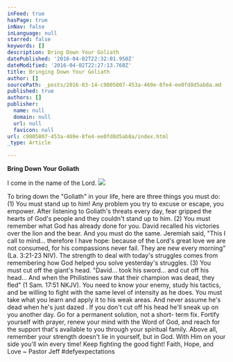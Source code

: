 ```yaml
---
inFeed: true
hasPage: true
inNav: false
inLanguage: null
starred: false
keywords: []
description: Bring Down Your Goliath
datePublished: '2016-04-02T22:32:01.950Z'
dateModified: '2016-04-02T22:27:13.768Z'
title: Bringing Down Your Goliath
author: []
sourcePath: _posts/2016-03-14-c9805807-453a-469e-8fe4-ee0fd8d5ab8a.md
published: true
authors: []
publisher:
  name: null
  domain: null
  url: null
  favicon: null
url: c9805807-453a-469e-8fe4-ee0fd8d5ab8a/index.html
_type: Article

---
```

**Bring Down Your Goliath**

I come in the name of the Lord.
![](https://the-grid-user-content.s3-us-west-2.amazonaws.com/efb63ef8-b225-403e-b7ff-30ef8605f340.jpg)

To bring down the "Goliath" in your life, here are three things you must do: (1) You must stand up to him! Any problem you try to excuse or escape, you empower. After listening to Goliath's threats every day, fear gripped the hearts of God's people and they couldn't stand up to him. (2) You must remember what God has already done for you. David recalled his victories over the lion and the bear. And you must do the same. Jeremiah said, "This I call to mind... therefore I have hope: because of the Lord's great love we are not consumed, for his compassions never fail. They are new every morning" (La. 3:21-23 NIV). The strength to deal with today's struggles comes from remembering how God helped you solve yesterday's struggles. (3) You must cut off the giant's head. "David... took his sword... and cut off his head... And when the Philistines saw that their champion was dead, they fled" (1 Sam. 17:51 NKJV). You need to know your enemy, study his tactics, and be willing to fight with the same level of intensity as he does. You must take what you learn and apply it to his weak areas. And never assume he's dead when he's just dazed . If you don't cut off his head he'll sneak up on you another day. Go for a permanent solution, not a short- term fix. Fortify yourself with prayer, renew your mind with the Word of God, and reach for the support that's available to you through your spiritual family. Above all, remember your strength doesn't lie in yourself, but in God. With Him on your side you'll win every time! Keep fighting the good fight! Faith, Hope, and Love ~ Pastor Jeff \#‎defyexpectations

‪